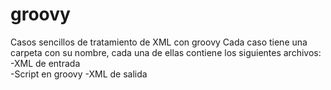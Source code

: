 # groovy
Casos sencillos de tratamiento de XML con groovy 
Cada caso tiene una carpeta con su nombre, cada una de ellas contiene los siguientes archivos:
  -XML de entrada  
  -Script en groovy
  -XML de salida
